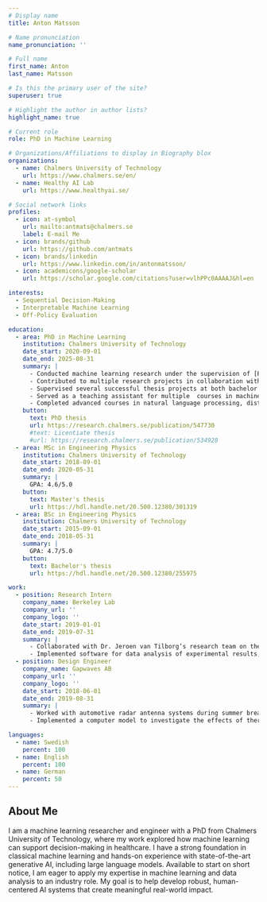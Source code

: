 ```yaml
---
# Display name
title: Anton Matsson

# Name pronunciation
name_pronunciation: ''

# Full name
first_name: Anton
last_name: Matsson

# Is this the primary user of the site?
superuser: true

# Highlight the author in author lists?
highlight_name: true

# Current role
role: PhD in Machine Learning

# Organizations/Affiliations to display in Biography blox
organizations:
  - name: Chalmers University of Technology
    url: https://www.chalmers.se/en/
  - name: Healthy AI Lab
    url: https://www.healthyai.se/

# Social network links
profiles:
  - icon: at-symbol
    url: mailto:antmats@chalmers.se
    label: E-mail Me
  - icon: brands/github
    url: https://github.com/antmats
  - icon: brands/linkedin
    url: https://www.linkedin.com/in/antonmatsson/
  - icon: academicons/google-scholar
    url: https://scholar.google.com/citations?user=vlhPPc0AAAAJ&hl=en

interests:
  - Sequential Decision-Making
  - Interpretable Machine Learning
  - Off-Policy Evaluation

education:
  - area: PhD in Machine Learning
    institution: Chalmers University of Technology
    date_start: 2020-09-01
    date_end: 2025-08-31
    summary: |
      - Conducted machine learning research under the supervision of [Prof. Fredrik Johansson](https://www.fredjo.com/).
      - Contributed to multiple research projects in collaboration with academic and industry partners, resulting in 5+ preprints and peer-reviewed publications in leading conferences and journals.
      - Supervised several successful thesis projects at both bachelor’s and master’s levels, covering academic research and industry collaborations.
      - Served as a teaching assistant for multiple  courses in machine learning, mathematical modeling, and data science.
      - Completed advanced courses in natural language processing, distributed machine learning, deep generative models, reinforcement learning, and causal inference, building a strong foundation in state-of-the-art AI/ML.
    button:
      text: PhD thesis
      url: https://research.chalmers.se/publication/547730
      #text: Licentiate thesis
      #url: https://research.chalmers.se/publication/534928
  - area: MSc in Engineering Physics
    institution: Chalmers University of Technology
    date_start: 2018-09-01
    date_end: 2020-05-31
    summary: |
      GPA: 4.6/5.0
    button:
      text: Master's thesis
      url: https://hdl.handle.net/20.500.12380/301319
  - area: BSc in Engineering Physics
    institution: Chalmers University of Technology
    date_start: 2015-09-01
    date_end: 2018-05-31
    summary: |
      GPA: 4.7/5.0
    button:
      text: Bachelor's thesis
      url: https://hdl.handle.net/20.500.12380/255975

work:
  - position: Research Intern
    company_name: Berkeley Lab
    company_url: ''
    company_logo: ''
    date_start: 2019-01-01
    date_end: 2019-07-31
    summary: |
      - Collaborated with Dr. Jeroen van Tilborg’s research team on the development of a laser-driven free-electron laser during a six-month internship.
      - Implemented software for data analysis of experimental results, developed device drivers for experimental systems, and conducted simulations to investigate the use of coherent undulator radiation for electron bunch length diagnostics.
  - position: Design Engineer
    company_name: Gapwaves AB
    company_url: ''
    company_logo: ''
    date_start: 2018-06-01
    date_end: 2019-08-31
    summary: |
      - Worked with automotive radar antenna systems during summer breaks and part-time throughout the fall 2018 semester.
      - Implemented a computer model to investigate the effects of thermal expansion on automotive antennas, maintained software to control the antenna measurement procedure, and automated the reporting of measurement results.

languages:
  - name: Swedish
    percent: 100
  - name: English
    percent: 100
  - name: German
    percent: 50
---
```


## About Me

I am a machine learning researcher and engineer with a PhD from Chalmers University of Technology, where my work explored how machine learning can support decision-making in healthcare. I have a strong foundation in classical machine learning and hands-on experience with state-of-the-art generative AI, including large language models. Available to start on short notice, I am eager to apply my expertise in machine learning and data analysis to an industry role. My goal is to help develop robust, human-centered AI systems that create meaningful real-world impact.
